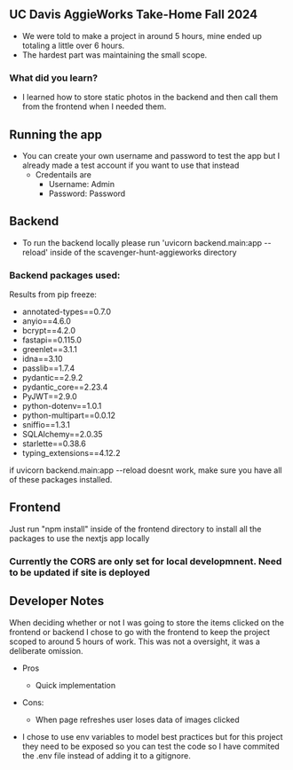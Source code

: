 ## UC Davis AggieWorks Take-Home Fall 2024
- We were told to make a project in around 5 hours, mine ended up totaling a little over 6 hours.
- The hardest part was maintaining the small scope.

### What did you learn?
- I learned how to store static photos in the backend and then call them from the frontend when I needed them.

## Running the app
- You can create your own username and password to test the app but I already made a test account if you want to use that instead
    - Credentails are 
        - Username: Admin 
        - Password: Password


## Backend
- To run the backend locally please run 'uvicorn backend.main:app --reload' inside of the scavenger-hunt-aggieworks directory

### Backend packages used:
Results from pip freeze:
- annotated-types==0.7.0
- anyio==4.6.0
- bcrypt==4.2.0
- fastapi==0.115.0
- greenlet==3.1.1
- idna==3.10
- passlib==1.7.4
- pydantic==2.9.2
- pydantic_core==2.23.4
- PyJWT==2.9.0
- python-dotenv==1.0.1
- python-multipart==0.0.12
- sniffio==1.3.1
- SQLAlchemy==2.0.35
- starlette==0.38.6
- typing_extensions==4.12.2

if uvicorn backend.main:app --reload doesnt work, make sure you have all of these packages installed.

## Frontend
Just run "npm install" inside of the frontend directory to install all the packages to use the nextjs app locally

### Currently the CORS are only set for local developmnent. Need to be updated if site is deployed

## Developer Notes
When deciding whether or not I was going to store the items clicked on the frontend or backend I chose to go with the frontend to keep the project scoped to around 5 hours of work. This was not a oversight, it was a deliberate omission.

- Pros
    - Quick implementation
- Cons:
    - When page refreshes user loses data of images clicked

- I chose to use env variables to model best practices but for this project they need to be exposed so you can test the code so I have commited the .env file instead of adding it to a gitignore.